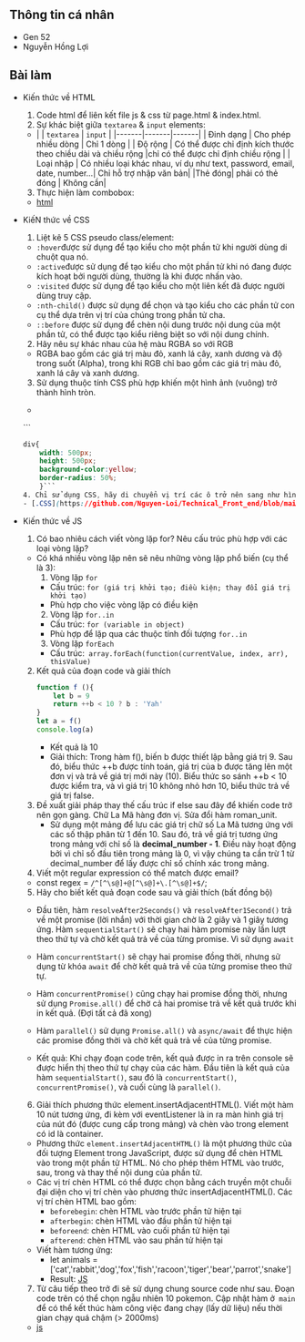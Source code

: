 ## Thông tin cá nhân
- Gen 52
- Nguyễn Hồng Lợi
## Bài làm
- Kiến thức về HTML
    1.  Code html để liên kết file js & css từ page.html & index.html.
    2. Sự khác biệt giữa `textarea` & `input` elements:

    - |  | `textarea` | `input` |
    |-------|-------|-------|
    | Đinh dạng | Cho phép nhiều dòng | Chỉ 1 dòng |
    | Độ rộng | Có thể được chỉ định kích thước theo chiều dài và chiều rộng |chỉ có thể được chỉ định chiều rộng |
    | Loại nhập | Có nhiều loại khác nhau, ví dụ như text, password, email, date, number...| Chỉ hỗ trợ nhập văn bản|
    |Thẻ đóng| phải có thẻ đóng | Không cần|
    3. Thực hiện làm combobox:
    - [html](https://github.com/Nguyen-Loi/Technical_Front_end/blob/main/html_bai_3.html)
- KiếN thức về CSS
    1. Liệt kê 5 CSS pseudo class/element:
    - `:hover`được sử dụng để tạo kiểu cho một phần tử khi người dùng di chuột qua nó.
    - `:active`được sử dụng để tạo kiểu cho một phần tử khi nó đang được kích hoạt bởi người dùng, thường là khi được nhấn vào.
    - `:visited` được sử dụng để tạo kiểu cho một liên kết đã được người dùng truy cập.
    - `:nth-child()` được sử dụng để chọn và tạo kiểu cho các phần tử con cụ thể dựa trên vị trí của chúng trong phần tử cha.
    - `::before` được sử dụng để chèn nội dung trước nội dung của một phần tử, có thể được tạo kiểu riêng biệt so với nội dung chính.
    2. Hãy nêu sự khác nhau của hệ màu RGBA so với RGB 
    - RGBA bao gồm các giá trị màu đỏ, xanh lá cây, xanh dương và độ trong suốt (Alpha), trong khi RGB chỉ bao gồm các giá trị màu đỏ, xanh lá cây và xanh dương.
    3. Sử dụng thuộc tính CSS phù hợp khiến một hình ảnh (vuông) trở thành hình tròn.
    - ```html
    <div class="rounded"></div>
    ```

    ```css
    div{
        width: 500px;
        height: 500px;
        background-color:yellow;
        border-radius: 50%;
        }```
    4. Chỉ sử dụng CSS, hãy di chuyển vị trí các ô trở nên sang như hình mẫu với cấu trúc HTML/CSS cho sẵn.
    - [.CSS](https://github.com/Nguyen-Loi/Technical_Front_end/blob/main/css_bai_4.html)
- Kiến thức về JS
    1. Có bao nhiêu cách viết vòng lặp for? Nêu cấu trúc phù hợp với các loại vòng lặp?
    - Có khá nhiều vòng lặp nên sẽ nêu những vòng lặp phổ biến (cụ thể là 3):
        1. Vòng lặp `for`
        -  Cấu trúc: `for (giá trị khởi tạo; điều kiện; thay đổi giá trị khởi tạo)` 
        -  Phù hợp cho việc vòng lặp có điều kiện
        2. Vòng lặp `for..in`
        - Cấu trúc: `for (variable in object) `
        - Phù hợp để lặp qua các thuộc tính đối tượng `for..in`
        3. Vòng lặp `forEach`
        - Cấu trúc:` array.forEach(function(currentValue, index, arr), thisValue)`
    2. Kết quả của đoạn code và giải thích
        ```js
        function f (){
            let b = 9
            return ++b < 10 ? b : 'Yah'
        }
        let a = f()
        console.log(a)
        ```
        - Kết quả là 10
        - Giải thích: Trong hàm f(), biến b được thiết lập bằng giá trị 9. Sau đó, biểu thức ++b được tính toán, giá trị của b được tăng lên một đơn vị và trả về giá trị mới này (10). Biểu thức so sánh ++b < 10 được kiểm tra, và vì giá trị 10 không nhỏ hơn 10, biểu thức trả về giá trị false.
    3. Đề xuất giải pháp thay thế cấu trúc if else sau đây để khiến code trở nên gọn gàng. Chữ La Mã hàng đơn vị. Sửa đổi hàm roman_unit.
        - Sử dụng một mảng để lưu các giá trị chữ số La Mã tương ứng với các số thập phân từ 1 đến 10. Sau đó, trả về giá trị tương ứng trong mảng với chỉ số là **decimal_number - 1**. Điều này hoạt động bởi vì chỉ số đầu tiên trong mảng là 0, vì vậy chúng ta cần trừ 1 từ decimal_number để lấy được chỉ số chính xác trong mảng.
    4. Viết một regular expression có thể match được email?
    -   const regex = `/^[^\s@]+@[^\s@]+\.[^\s@]+$/`;
    5. Hãy cho biết kết quả đoạn code sau và giải thích (bất đồng bộ)
    -  Đầu tiên, hàm `resolveAfter2Seconds()` và `resolveAfter1Second()` trả về một promise (lời nhắn) với thời gian chờ là 2 giây và 1 giây tương ứng. Hàm `sequentialStart()` sẽ chạy hai hàm promise này lần lượt theo thứ tự và chờ kết quả trả về của từng promise. Vì sử dụng `await`

    -  Hàm `concurrentStart()` sẽ chạy hai promise đồng thời, nhưng sử dụng từ khóa `await` để chờ kết quả trả về của từng promise theo thứ tự.

    - Hàm `concurrentPromise()` cũng chạy hai promise đồng thời, nhưng sử dụng `Promise.all()` để chờ cả hai promise trả về kết quả trước khi in kết quả. (Đợi tất cả đã xong)

    - Hàm `parallel()` sử dụng `Promise.all()` và `async/await` để thực hiện các promise đồng thời và chờ kết quả trả về của từng promise.

    - Kết quả: Khi chạy đoạn code trên, kết quả được in ra trên console sẽ được hiển thị theo thứ tự chạy của các hàm. Đầu tiên là kết quả của hàm `sequentialStart()`, sau đó là `concurrentStart()`, `concurrentPromise()`, và cuối cùng là `parallel()`.
    6. Giải thích phương thức element.insertAdjacentHTML(). Viết một hàm 10 nút tương ứng, đi kèm với eventListener là in ra màn hình giá trị của nút đó (được cung cấp trong mảng) và chèn vào trong element có id là container.
    - Phương thức `element.insertAdjacentHTML()` là một phương thức của đối tượng Element trong JavaScript, được sử dụng để chèn HTML vào trong một phần tử HTML. Nó cho phép thêm HTML vào trước, sau, trong và thay thế nội dung của phần tử.
    - Các vị trí chèn HTML có thể được chọn bằng cách truyền một chuỗi đại diện cho vị trí chèn vào phương thức insertAdjacentHTML(). Các vị trí chèn HTML bao gồm:
        - `beforebegin`: chèn HTML vào trước phần tử hiện tại
        - `afterbegin`: chèn HTML vào đầu phần tử hiện tại
        - `beforeend`: chèn HTML vào cuối phần tử hiện tại
        - `afterend`: chèn HTML vào sau phần tử hiện tại
    - Viết hàm tương ứng:
        - let animals = ['cat','rabbit','dog','fox','fish','racoon','tiger','bear','parrot','snake']
        - Result: [JS](https://github.com/Nguyen-Loi/Technical_Front_end/blob/main/js_bai_6.js)
    7. Từ câu tiếp theo trở đi sẽ sử dụng chung source code như sau. Đoạn code trên có thể chọn ngẫu nhiên 10 pokemon. Cập nhật hàm ở` main` để có thể kết thúc hàm công việc đang chạy (lấy dữ liệu) nếu thời gian chạy quá chậm  (> 2000ms)
    - [js](https://github.com/Nguyen-Loi/Technical_Front_end/blob/main/js_bai_7_c.js)
        
